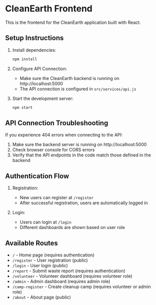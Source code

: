 # CleanEarth Frontend

This is the frontend for the CleanEarth application built with React.

## Setup Instructions

1. Install dependencies:
   ```bash
   npm install
   ```

2. Configure API Connection:
   - Make sure the CleanEarth backend is running on http://localhost:5000
   - The API connection is configured in `src/services/api.js`

3. Start the development server:
   ```bash
   npm start
   ```

## API Connection Troubleshooting

If you experience 404 errors when connecting to the API:

1. Make sure the backend server is running on http://localhost:5000
2. Check browser console for CORS errors
3. Verify that the API endpoints in the code match those defined in the backend

## Authentication Flow

1. Registration:
   - New users can register at `/register`
   - After successful registration, users are automatically logged in

2. Login:
   - Users can login at `/login`
   - Different dashboards are shown based on user role

## Available Routes

- `/` - Home page (requires authentication)
- `/register` - User registration (public)
- `/login` - User login (public)
- `/report` - Submit waste report (requires authentication)
- `/volunteer` - Volunteer dashboard (requires volunteer role)
- `/admin` - Admin dashboard (requires admin role)
- `/camp-register` - Create cleanup camp (requires volunteer or admin role)
- `/about` - About page (public)
